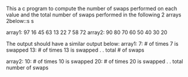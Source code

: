 This a c program to compute the number of swaps performed on each value and the total number of swaps performed in the following 2 arrays 2below::s s

array1: 97  16  45  63  13  22  7  58  72 
array2: 90  80  70  60  50  40  30  20  


The output should have a similar output below:
array1:
7: # of times 7 is swapped
13: # of times 13 is swapped
.
.
total # of swaps

array2:
10: # of times 10 is swapped
20: # of times 20 is swapped
.
.
total number of swaps



